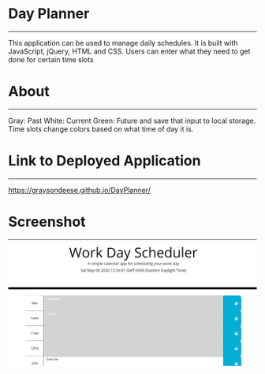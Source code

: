 # Day Planner
****
This application can be used to manage daily schedules. It is built with JavaScript, jQuery, HTML and CSS. Users can enter what they need to get done for certain time slots
# About
****
Gray: Past
White: Current
Green: Future
 and save that input to local storage. Time slots change colors based on what time of day it is.
# Link to Deployed Application
****
https://graysondeese.github.io/DayPlanner/
# Screenshot
***
<img src="Assets/pictures/DayPlannerPic.PNG">

    

